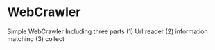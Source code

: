 # WebCrawler
Simple WebCrawler
Including three parts
(1) Url reader
(2) information matching
(3) collect
